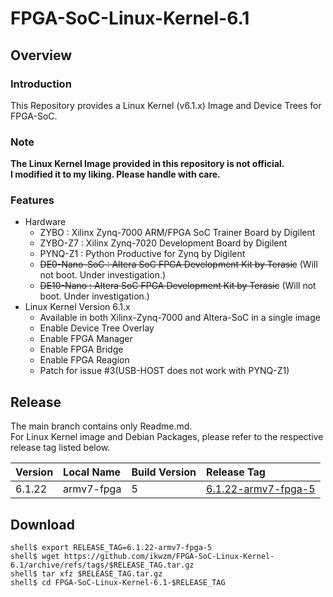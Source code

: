 FPGA-SoC-Linux-Kernel-6.1
====================================================================================

Overview
------------------------------------------------------------------------------------

### Introduction

This Repository provides a Linux Kernel (v6.1.x) Image and Device Trees for FPGA-SoC.

### Note

**The Linux Kernel Image provided in this repository is not official.**    
**I modified it to my liking. Please handle with care.**    

### Features

* Hardware
  + ZYBO    : Xilinx Zynq-7000 ARM/FPGA SoC Trainer Board by Digilent
  + ZYBO-Z7 : Xilinx Zynq-7020 Development Board by Digilent
  + PYNQ-Z1 : Python Productive for Zynq by Digilent
  + ~~DE0-Nano-SoC : Altera SoC FPGA Development Kit by Terasic~~ (Will not boot. Under investigation.)
  + ~~DE10-Nano    : Altera SoC FPGA Development Kit by Terasic~~ (Will not boot. Under investigation.)
* Linux Kernel Version 6.1.x
  + Available in both Xilinx-Zynq-7000 and Altera-SoC in a single image
  + Enable Device Tree Overlay
  + Enable FPGA Manager
  + Enable FPGA Bridge
  + Enable FPGA Reagion
  + Patch for issue #3(USB-HOST does not work with PYNQ-Z1)

Release
------------------------------------------------------------------------------------

The main branch contains only Readme.md.     
For Linux Kernel image and Debian Packages, please refer to the respective release tag listed below.

| Version  | Local Name          | Build Version | Release Tag |
|:---------|:--------------------|:--------------|:------------|
| 6.1.22   | armv7-fpga          | 5             | [6.1.22-armv7-fpga-5](https://github.com/ikwzm/FPGA-SoC-Linux-Kernel-6.1/tree/6.1.22-armv7-fpga-5) |

Download
------------------------------------------------------------------------------------

```console
shell$ export RELEASE_TAG=6.1.22-armv7-fpga-5
shell$ wget https://github.com/ikwzm/FPGA-SoC-Linux-Kernel-6.1/archive/refs/tags/$RELEASE_TAG.tar.gz
shell$ tar xfz $RELEASE_TAG.tar.gz
shell$ cd FPGA-SoC-Linux-Kernel-6.1-$RELEASE_TAG
```